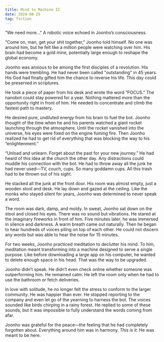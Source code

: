```yaml
---
title: Mind to Machine II
date: 2024-08-25
tag: fiction
---
```


"We need more..." A robotic voice echoed in Joonho’s consciousness.

“Come on, man, get your shit together,” Joonho told himself. No one was around him, but he felt like a million people were watching over him. His brain had become a gold mine, potentially large enough to reshape the global economy.

Joonho was anxious to be among the first disciples of a revolution. His hands were trembling. He had never been called "outstanding" in 45 years. His God had finally gifted him the chance to reverse his life. This day could be preserved in scriptures.

He took a piece of paper from his desk and wrote the word “FOCUS.” The nanobot could stay powered for a year. Nothing mattered more than the opportunity right in front of him. He needed to concentrate and climb the fastest path to mastery.

He desired pure, undiluted energy from his brain to fuel the bot. Joonho thought of the time when he and his parents watched a giant rocket launching through the atmosphere. Until the rocket vanished into the universe, his eyes were fixed on the engine fuming fire. Then Joonho realized he had to get rid of everything that was blocking the way to his “enlightenment.”

“Unload and unlearn. Forget about the past for your new journey.” He had heard of this idea at the church the other day. Any distractions could muddle his connection with the bot. He had to throw away all the junk he had never used—TV, couch, cups. So many goddamn cups. All this trash had to be thrown out of his sight.

He stacked all the junk at the front door. His room was almost empty, just a wooden stool and desk. He lay down and gazed at the ceiling. Like the monks who stayed silent for years, Joonho was determined to never speak a word.

The room was dark, damp, and moldy. In sweat, Joonho sat down on the stool and closed his eyes. There was no sound but vibrations. He stared at the imaginary fireworks in front of him. Five minutes later, he was immersed in silence and darkness. A warm breath came out naturally. Then he began to hear hundreds of voices piling on top of each other. He could not discern any words but was able to hear the noise for 15 minutes.

For two weeks, Joonho practiced meditation to declutter his mind. To him, meditation meant transforming into a machine designed to serve a single purpose. Like before downloading a large app on his computer, he wanted to delete enough space in his head. That was the way to be upgraded.

Joonho didn’t speak. He didn’t even check online whether someone was outperforming him. He remained calm. He left the room only when he had to use the bathroom or fetch deliveries.

In love with solitude, he no longer felt the stress to conform to the larger community. He was happier than ever. He stopped reporting to the company and even let go of the yearning to harness the bot. The voices sounded like birds chirping in a rainy forest. He replied to some of these sounds, but it was impossible to fully understand the words coming from afar.

Joonho was grateful for the peace—the feeling that he had completely forgotten about. Everything around him was in harmony. *This is it.* He was meant to be here.